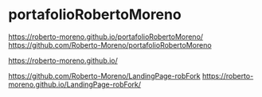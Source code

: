 # portafolioRobertoMoreno
https://roberto-moreno.github.io/portafolioRobertoMoreno/
https://github.com/Roberto-Moreno/portafolioRobertoMoreno

<!-- en este link se esta creado un nuevo portafolio pero es una maqueta -->
https://roberto-moreno.github.io/

<!-- se reliza fork  -->
https://github.com/Roberto-Moreno/LandingPage-robFork
https://roberto-moreno.github.io/LandingPage-robFork/

